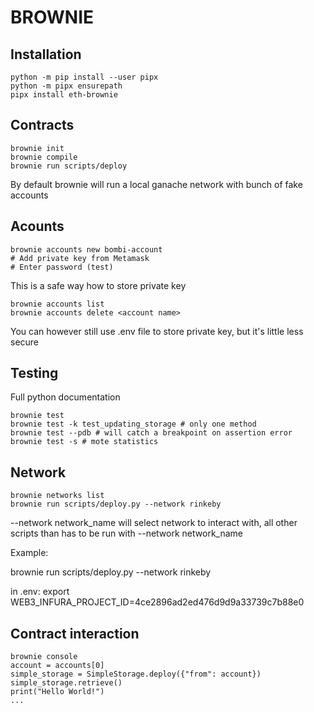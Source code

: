 # BROWNIE

## Installation

```
python -m pip install --user pipx
python -m pipx ensurepath
pipx install eth-brownie
```

## Contracts

```
brownie init
brownie compile
brownie run scripts/deploy
```

By default brownie will run a local ganache network with bunch of fake accounts

## Acounts

```
brownie accounts new bombi-account
# Add private key from Metamask
# Enter password (test)
```

This is a safe way how to store private key

```
brownie accounts list
brownie accounts delete <account name>
```

You can however still use .env file to store private key, but it's little less secure

## Testing

Full python documentation

```
brownie test
brownie test -k test_updating_storage # only one method
brownie test --pdb # will catch a breakpoint on assertion error
brownie test -s # mote statistics
```

## Network

```
brownie networks list
brownie run scripts/deploy.py --network rinkeby
```

--network network_name will select network to interact with, all other scripts than has to be run with --network network_name

Example:

brownie run scripts/deploy.py --network rinkeby

in .env: export WEB3_INFURA_PROJECT_ID=4ce2896ad2ed476d9d9a33739c7b88e0

## Contract interaction

```
brownie console
account = accounts[0]
simple_storage = SimpleStorage.deploy({"from": account})
simple_storage.retrieve()
print("Hello World!")
...
```
